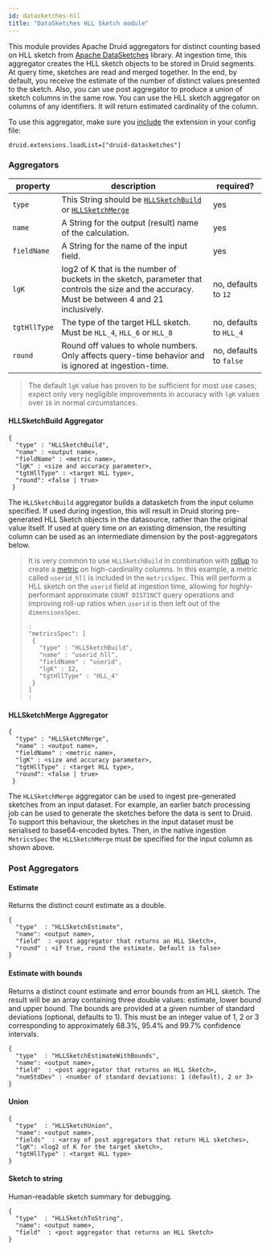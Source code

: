 ```yaml
---
id: datasketches-hll
title: "DataSketches HLL Sketch module"
---
```


<!--
  ~ Licensed to the Apache Software Foundation (ASF) under one
  ~ or more contributor license agreements.  See the NOTICE file
  ~ distributed with this work for additional information
  ~ regarding copyright ownership.  The ASF licenses this file
  ~ to you under the Apache License, Version 2.0 (the
  ~ "License"); you may not use this file except in compliance
  ~ with the License.  You may obtain a copy of the License at
  ~
  ~   http://www.apache.org/licenses/LICENSE-2.0
  ~
  ~ Unless required by applicable law or agreed to in writing,
  ~ software distributed under the License is distributed on an
  ~ "AS IS" BASIS, WITHOUT WARRANTIES OR CONDITIONS OF ANY
  ~ KIND, either express or implied.  See the License for the
  ~ specific language governing permissions and limitations
  ~ under the License.
  -->


This module provides Apache Druid aggregators for distinct counting based on HLL sketch from [Apache DataSketches](https://datasketches.apache.org/) library. At ingestion time, this aggregator creates the HLL sketch objects to be stored in Druid segments. At query time, sketches are read and merged together. In the end, by default, you receive the estimate of the number of distinct values presented to the sketch. Also, you can use post aggregator to produce a union of sketch columns in the same row.
You can use the HLL sketch aggregator on columns of any identifiers. It will return estimated cardinality of the column.

To use this aggregator, make sure you [include](../../development/extensions.md#loading-extensions) the extension in your config file:

```
druid.extensions.loadList=["druid-datasketches"]
```

### Aggregators

|property|description|required?|
|--------|-----------|---------|
|`type`|This String should be [`HLLSketchBuild`](#hllsketchbuild-aggregator) or [`HLLSketchMerge`](#hllsketchmerge-aggregator)|yes|
|`name`|A String for the output (result) name of the calculation.|yes|
|`fieldName`|A String for the name of the input field.|yes|
|`lgK`|log2 of K that is the number of buckets in the sketch, parameter that controls the size and the accuracy. Must be between 4 and 21 inclusively.|no, defaults to `12`|
|`tgtHllType`|The type of the target HLL sketch. Must be `HLL_4`, `HLL_6` or `HLL_8` |no, defaults to `HLL_4`|
|`round`|Round off values to whole numbers. Only affects query-time behavior and is ignored at ingestion-time.|no, defaults to `false`|


> The default `lgK` value has proven to be sufficient for most use cases; expect only very negligible improvements in accuracy with `lgK` values over `16` in normal circumstances.

#### HLLSketchBuild Aggregator

```
{
  "type" : "HLLSketchBuild",
  "name" : <output name>,
  "fieldName" : <metric name>,
  "lgK" : <size and accuracy parameter>,
  "tgtHllType" : <target HLL type>,
  "round": <false | true>
 }
```

The `HLLSketchBuild` aggregator builds a datasketch from the input column specified. If used during ingestion, this
will result in Druid storing pre-generated HLL Sketch objects in the datasource, rather than the original value itself.
If used at query time on an existing dimension, the resulting column can be used as an intermediate dimension by the
post-aggregators below.

> It is very common to use `HLLSketchBuild` in combination with [rollup](../../ingestion/rollup.md) to create a [metric](../../ingestion/ingestion-spec.html#metricsspec) on high-cardinality columns.  In this example, a metric called `userid_hll` is included in the `metricsSpec`.  This will perform a HLL sketch on the `userid` field at ingestion time, allowing for highly-performant approximate `COUNT DISTINCT` query operations and improving roll-up ratios when `userid` is then left out of the `dimensionsSpec`.
>
> ```
> :
> "metricsSpec": [
>  {
>    "type" : "HLLSketchBuild",
>    "name" : "userid_hll",
>    "fieldName" : "userid",
>    "lgK" : 12,
>    "tgtHllType" : "HLL_4"
>  }
> ]
> :
> ```
>

#### HLLSketchMerge Aggregator

```
{
  "type" : "HLLSketchMerge",
  "name" : <output name>,
  "fieldName" : <metric name>,
  "lgK" : <size and accuracy parameter>,
  "tgtHllType" : <target HLL type>,
  "round": <false | true>
 }
```

The `HLLSketchMerge` aggregator can be used to ingest pre-generated sketches from an input dataset. For example, an
earlier batch processing job can be used to generate the sketches before the data is sent to Druid. To support this
behaviour, the sketches in the input dataset must be serialised to base64-encoded bytes. Then, in the native ingestion
`MetricsSpec` the `HLLSketchMerge` must be specified for the input column as shown above.

### Post Aggregators

#### Estimate

Returns the distinct count estimate as a double.

```
{
  "type"  : "HLLSketchEstimate",
  "name": <output name>,
  "field"  : <post aggregator that returns an HLL Sketch>,
  "round" : <if true, round the estimate. Default is false>
}
```

#### Estimate with bounds

Returns a distinct count estimate and error bounds from an HLL sketch.
The result will be an array containing three double values: estimate, lower bound and upper bound.
The bounds are provided at a given number of standard deviations (optional, defaults to 1).
This must be an integer value of 1, 2 or 3 corresponding to approximately 68.3%, 95.4% and 99.7% confidence intervals.

```
{
  "type"  : "HLLSketchEstimateWithBounds",
  "name": <output name>,
  "field"  : <post aggregator that returns an HLL Sketch>,
  "numStdDev" : <number of standard deviations: 1 (default), 2 or 3>
}
```

#### Union

```
{
  "type"  : "HLLSketchUnion",
  "name": <output name>,
  "fields"  : <array of post aggregators that return HLL sketches>,
  "lgK": <log2 of K for the target sketch>,
  "tgtHllType" : <target HLL type>
}
```

#### Sketch to string

Human-readable sketch summary for debugging.

```
{
  "type"  : "HLLSketchToString",
  "name": <output name>,
  "field"  : <post aggregator that returns an HLL Sketch>
}
```
